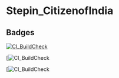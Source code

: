 # Stepin_CitizenofIndia


## Badges
[![CI_BuildCheck](https://github.com/manojhunasimarad/Stepin_electorate/actions/workflows/main.yml/badge.svg)](https://github.com/manojhunasimarad/Stepin_electorate/actions/workflows/main.yml)

[![CI_BuildCheck](https://www.code-inspector.com/project/27992/score/svg)

[![CI_BuildCheck](https://www.code-inspector.com/project/27992/status/svg)
